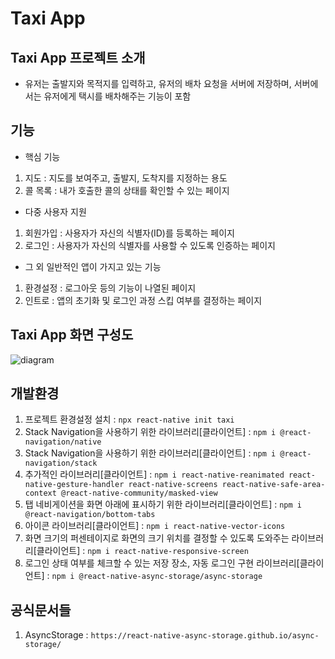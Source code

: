 # Taxi App

## Taxi App 프로젝트 소개
- 유저는 출발지와 목적지를 입력하고, 유저의 배차 요청을 서버에 저장하며, 서버에서는 유저에게 택시를 배차해주는 기능이 포함

## 기능
- 핵심 기능
1. 지도 : 지도를 보여주고, 출발지, 도착지를 지정하는 용도
2. 콜 목록 : 내가 호출한 콜의 상태를 확인할 수 있는 페이지

- 다중 사용자 지원
1. 회원가입 : 사용자가 자신의 식별자(ID)를 등록하는 페이지
2. 로그인 : 사용자가 자신의 식별자를 사용할 수 있도록 인증하는 페이지

- 그 외 일반적인 앱이 가지고 있는 기능
1. 환경설정 : 로그아웃 등의 기능이 나열된 페이지
2. 인트로 : 앱의 초기화 및 로그인 과정 스킵 여부를 결정하는 페이지

## Taxi App 화면 구성도
![diagram](https://github.com/user-attachments/assets/e790aed2-7b93-428d-b10f-37d4b3278948)

## 개발환경
1. 프로젝트 환경설정 설치 : `npx react-native init taxi` <br />
2. Stack Navigation을 사용하기 위한 라이브러리[클라이언트] : `npm i @react-navigation/native` <br />
3. Stack Navigation을 사용하기 위한 라이브러리[클라이언트] : `npm i @react-navigation/stack` <br />
4. 추가적인 라이브러리[클라이언트] : `npm i react-native-reanimated react-native-gesture-handler react-native-screens react-native-safe-area-context @react-native-community/masked-view` <br />
5. 탭 네비게이션을 화면 아래에 표시하기 위한 라이브러리[클라이언트] : `npm i @react-navigation/bottom-tabs` <br />
6. 아이콘 라이브러리[클라이언트] : `npm i react-native-vector-icons` <br />
7. 화면 크기의 퍼센테이지로 화면의 크기 위치를 결정할 수 있도록 도와주는 라이브러리[클라이언트] : `npm i react-native-responsive-screen` <br />
8. 로그인 상태 여부를 체크할 수 있는 저장 장소, 자동 로그인 구현 라이브러리[클라이언트] : `npm i @react-native-async-storage/async-storage` <br />

## 공식문서들
1. AsyncStorage : `https://react-native-async-storage.github.io/async-storage/` <br />